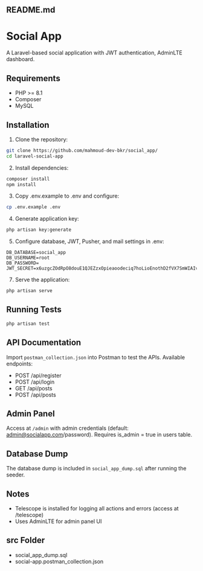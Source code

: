 ## README.md
# Social App

A Laravel-based social application with JWT authentication, AdminLTE dashboard.

## Requirements
- PHP >= 8.1
- Composer
- MySQL


## Installation
1. Clone the repository:
```bash
git clone https://github.com/mahmoud-dev-bkr/social_app/
cd laravel-social-app
```

2. Install dependencies:
```bash
composer install
npm install
```

3. Copy .env.example to .env and configure:
```bash
cp .env.example .env
```

4. Generate application key:
```bash
php artisan key:generate
```

5. Configure database, JWT, Pusher, and mail settings in .env:
```
DB_DATABASE=social_app
DB_USERNAME=root
DB_PASSWORD=
JWT_SECRET=x6uzgcZOdRpO8douE1QJEZzxOpieaoodeciq7hoLioEnothD2fVX7SmWIAIviLLz

```



7. Serve the application:
```bash
php artisan serve
```

## Running Tests
```bash
php artisan test
```

## API Documentation
Import `postman_collection.json` into Postman to test the APIs. Available endpoints:
- POST /api/register
- POST /api/login
- GET /api/posts
- POST /api/posts

## Admin Panel
Access at `/admin` with admin credentials (default: admin@socialapp.com/password). Requires is_admin = true in users table.

## Database Dump
The database dump is included in `social_app_dump.sql` after running the seeder.

## Notes
- Telescope is installed for logging all actions and errors (access at /telescope)
- Uses AdminLTE for admin panel UI

## src Folder
- social_app_dump.sql
- social-app.postman_collection.json
